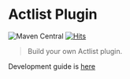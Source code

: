# Actlist Plugin

![Maven Central](https://img.shields.io/maven-central/v/org.silentsoft/actlist-plugin)
[![Hits](https://hits.sh/github.com/silentsoft/actlist-plugin.svg)](https://hits.sh)

> Build your own Actlist plugin.

Development guide is [here](http://actlist.silentsoft.org/docs/quick-start/)
